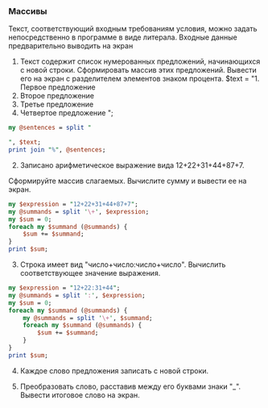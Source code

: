 ### Массивы

Текст, соответствующий входным требованиям условия, можно задать непосредственно в программе в виде литерала. Входные данные предварительно выводить на экран

1. Текст содержит список нумерованных предложений, начинающихся с новой строки. Сформировать массив этих предложений.
Вывести его на экран с разделителем элементов знаком процента.
$text = "1. Первое предложение
2. Второе предложение
3. Третье предложение
4. Четвертое предложение
";

```perl
my @sentences = split "

", $text;
print join "%", @sentences;
```

2. Записано арифметическое выражение вида
12+22+31+44+87+7.

Сформируйте массив слагаемых. Вычислите сумму и вывести ее на экран.
```perl
my $expression = "12+22+31+44+87+7";
my @summands = split '\+', $expression;
my $sum = 0;
foreach my $summand (@summands) {
	$sum += $summand;
}
print $sum;
```

3. Строка имеет вид "число+число:число+число". Вычислить соответствующее значение выражения.
```perl
my $expression = "12+22:31+44";
my @summands = split ':', $expression;
my $sum = 0;
foreach my $summand (@summands) {
	my @summands = split '\+', $summand;
	foreach my $summand (@summands) {
		$sum += $summand;
	}
}
print $sum;
```

4. Каждое слово предложения записать с новой строки.

5. Преобразовать слово, расставив между его буквами знаки "_". Вывести итоговое слово на экран.